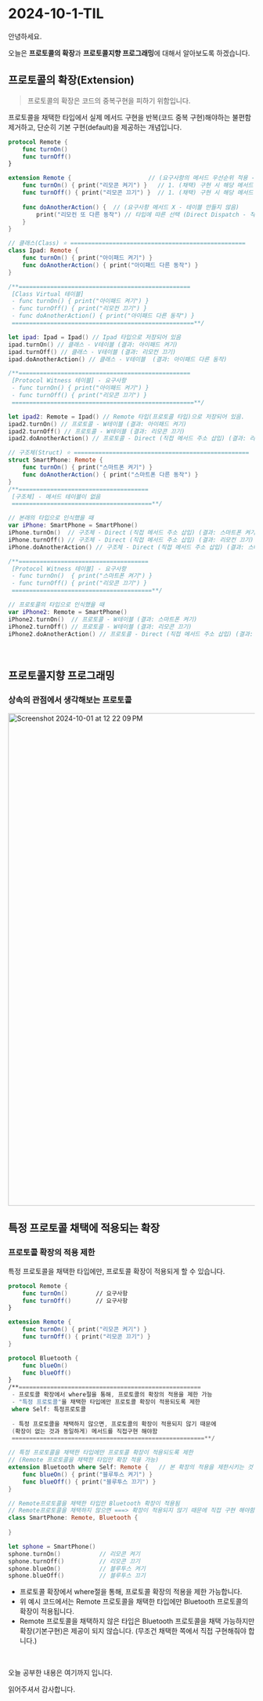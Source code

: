 # 2024-10-1-TIL

안녕하세요.

오늘은 **프로토콜의 확장**과 **프로토콜지향 프로그래밍**에 대해서 알아보도록 하겠습니다.

## 프로토콜의 확장(Extension)

> 프로토콜의 확장은 코드의 중복구현을 피하기 위함입니다.

프로토콜을 채택한 타입에서 실제 메서드 구현을 반복(코드 중복 구현)해야하는 불편함 제거하고, 단순히 기본 구현(default)을 제공하는 개념입니다.

```swift
protocol Remote {
    func turnOn()
    func turnOff()
}

extension Remote {                      // (요구사항의 메서드 우선순위 적용 - 프로토콜 메서드 테이블 만듦)
    func turnOn() { print("리모콘 켜기") }   // 1. (채택) 구현 시 해당 메서드 2. 기본 메서드
    func turnOff() { print("리모콘 끄기") }  // 1. (채택) 구현 시 해당 메서드 2. 기본 메서드
    
    func doAnotherAction() {  // (요구사항 메서드 X - 테이블 만들지 않음)
        print("리모컨 또 다른 동작") // 타입에 따른 선택 (Direct Dispatch - 직접 메서드 주소 삽입)
    }
}
```

```swift
// 클래스(Class) ⭐️ ==================================================
class Ipad: Remote {
    func turnOn() { print("아이패드 켜기") }
    func doAnotherAction() { print("아이패드 다른 동작") }
}

/**=================================================
 [Class Virtual 테이블]
 - func turnOn() { print("아이패드 켜기") }
 - func turnOff() { print("리모컨 끄기") }
 - func doAnotherAction() { print("아이패드 다른 동작") }
 ====================================================**/

let ipad: Ipad = Ipad() // Ipad 타입으로 저장되어 있음
ipad.turnOn() // 클래스 - V테이블 (결과: 아이패드 켜기)
ipad.turnOff() // 클래스 - V테이블 (결과: 리모컨 끄기)
ipad.doAnotherAction() // 클래스 - V테이블  (결과: 아이패드 다른 동작)

/**=================================================
 [Protocol Witness 테이블] - 요구사항
 - func turnOn() { print("아이패드 켜기") }
 - func turnOff() { print("리모콘 끄기") }
 ====================================================**/

let ipad2: Remote = Ipad() // Remote 타입(프로토콜 타입)으로 저장되어 있음.
ipad2.turnOn() // 프로토콜 - W테이블 (결과: 아이패드 켜기)
ipad2.turnOff() // 프로토콜 - W테이블 (결과: 리모콘 끄기)
ipad2.doAnotherAction() // 프로토콜 - Direct (직접 메서드 주소 삽입) (결과: 리모컨 또 다른 동작)

// 구조체(Struct) ⭐️ ==================================================
struct SmartPhone: Remote {
    func turnOn() { print("스마트폰 켜기") }
    func doAnotherAction() { print("스마트폰 다른 동작") }
}
/**=====================================
 [구조체] - 메서드 테이블이 없음
 ========================================**/

// 본래의 타입으로 인식했을 때
var iPhone: SmartPhone = SmartPhone()
iPhone.turnOn()  // 구조체 - Direct (직접 메서드 주소 삽입) (결과: 스마트폰 켜기)
iPhone.turnOff() // 구조체 - Direct (직접 메서드 주소 삽입) (결과: 리모컨 끄기)
iPhone.doAnotherAction() // 구조체 - Direct (직접 메서드 주소 삽입) (결과: 스마트폰 다른 동작)

/**=====================================
 [Protocol Witness 테이블] - 요구사항
 - func turnOn()  { print("스마트폰 켜기") }
 - func turnOff() { print("리모콘 끄기") }
 ========================================**/

// 프로토콜의 타입으로 인식했을 때
var iPhone2: Remote = SmartPhone()
iPhone2.turnOn()  // 프로토콜 - W테이블 (결과: 스마트폰 켜기)
iPhone2.turnOff() // 프로토콜 - W테이블 (결과: 리모콘 끄기)
iPhone2.doAnotherAction() // 프로토콜 - Direct (직접 메서드 주소 삽입) (결과: 리모콘 또 다른 동작)
```

<br/>

## 프로토콜지향 프로그래밍

### 상속의 관점에서 생각해보는 프로토콜

<img width="1004" alt="Screenshot 2024-10-01 at 12 22 09 PM" src="https://github.com/user-attachments/assets/5a382132-8cdc-4b20-aaa9-ecd935c29d7a">

<br/>

## 특정 프로토콜 채택에 적용되는 확장

### 프로토콜 확장의 적용 제한

특정 프로토콜을 채택한 타입에만, 프로토콜 확장이 적용되게 할 수 있습니다.

```swift
protocol Remote {
    func turnOn()        // 요구사항
    func turnOff()       // 요구사항
}

extension Remote {
    func turnOn() { print("리모콘 켜기") }
    func turnOff() { print("리모콘 끄기") }
}

protocol Bluetooth {
    func blueOn()
    func blueOff()
}
/**====================================================
 - 프로토콜 확장에서 where절을 통해, 프로토콜의 확장의 적용을 제한 가능
 - "특정 프로토콜"을 채택한 타입에만 프로토콜 확장이 적용되도록 제한
 where Self: 특정프로토콜
 
 - 특정 프로토콜을 채택하지 않으면, 프로토콜의 확장이 적용되지 않기 때문에
 (확장이 없는 것과 동일하게) 메서드를 직접구현 해야함
 =======================================================**/

// 특정 프로토콜을 채택한 타입에만 프로토콜 확장이 적용되도록 제한
// (Remote 프로토콜을 채택한 타입만 확장 적용 가능)
extension Bluetooth where Self: Remote {   // 본 확장의 적용을 제한시키는 것 가능 (구체적 구현의 적용범위를 제한)
    func blueOn() { print("블루투스 켜기") }
    func blueOff() { print("블루투스 끄기") }
}

// Remote프로토콜을 채택한 타입만 Bluetooth 확장이 적용됨
// Remote프로토콜을 채택하지 않으면 ===> 확장이 적용되지 않기 때문에 직접 구현 해야함
class SmartPhone: Remote, Bluetooth {
    
}

let sphone = SmartPhone()
sphone.turnOn()           // 리모콘 켜기
sphone.turnOff()          // 리모콘 끄기
sphone.blueOn()           // 블루투스 켜기
sphone.blueOff()          // 블루투스 끄기
```

- 프로토콜 확장에서 where절을 통해, 프로토콜 확장의 적용을 제한 가능합니다.
- 위 예시 코드에서는 Remote 프로토콜을 채택한 타입에만 Bluetooth 프로토콜의 확장이 적용됩니다.
- Remote 프로토콜을 채택하지 않은 타입은 Bluetooth 프로토콜을 채택 가능하지만 확장(기본구현)은 제공이 되지 않습니다. (무조건 채택한 쪽에서 직접 구현해줘야 합니다.)

<br/>

오늘 공부한 내용은 여기까지 입니다.

읽어주셔서 감사합니다.



